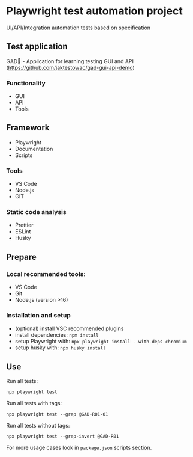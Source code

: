 # Playwright test automation project

UI/API/Integration automation tests based on specification

## Test application

GAD🦎 - Application for learning testing GUI and API
(https://github.com/jaktestowac/gad-gui-api-demo)

### Functionality

- GUI
- API
- Tools

## Framework

- Playwright
- Documentation
- Scripts

### Tools

- VS Code
- Node.js
- GIT

### Static code analysis

- Prettier
- ESLint
- Husky

## Prepare

### Local recommended tools:

- VS Code
- Git
- Node.js (version >16)

### Installation and setup

- (optional) install VSC recommended plugins
- install dependencies: `npm install`
- setup Playwright with: `npx playwright install --with-deps chromium`
- setup husky with: `npx husky install`

## Use

Run all tests:

```
npx playwright test
```

Run all tests with tags:

```
npx playwright test --grep @GAD-R01-01
```

Run all tests without tags:

```
npx playwright test --grep-invert @GAD-R01
```

For more usage cases look in `package.json` scripts section.
